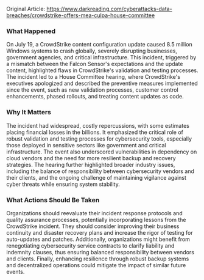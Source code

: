 Original Article: https://www.darkreading.com/cyberattacks-data-breaches/crowdstrike-offers-mea-culpa-house-committee

### What Happened

On July 19, a CrowdStrike content configuration update caused 8.5 million Windows systems to crash globally, severely disrupting businesses, government agencies, and critical infrastructure. This incident, triggered by a mismatch between the Falcon Sensor's expectations and the update content, highlighted flaws in CrowdStrike's validation and testing processes. The incident led to a House Committee hearing, where CrowdStrike's executives apologized and described the preventive measures implemented since the event, such as new validation processes, customer control enhancements, phased rollouts, and treating content updates as code.

### Why It Matters

The incident had widespread, costly repercussions, with some estimates placing financial losses in the billions. It emphasized the critical role of robust validation and testing processes for cybersecurity tools, especially those deployed in sensitive sectors like government and critical infrastructure. The event also underscored vulnerabilities in dependency on cloud vendors and the need for more resilient backup and recovery strategies. The hearing further highlighted broader industry issues, including the balance of responsibility between cybersecurity vendors and their clients, and the ongoing challenge of maintaining vigilance against cyber threats while ensuring system stability.

### What Actions Should Be Taken

Organizations should reevaluate their incident response protocols and quality assurance processes, potentially incorporating lessons from the CrowdStrike incident. They should consider improving their business continuity and disaster recovery plans and increase the rigor of testing for auto-updates and patches. Additionally, organizations might benefit from renegotiating cybersecurity service contracts to clarify liability and indemnity clauses, thus ensuring balanced responsibility between vendors and clients. Finally, enhancing resilience through robust backup systems and decentralized operations could mitigate the impact of similar future events.